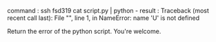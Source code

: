 command : ssh fsd319 cat script.py | python -
result : 
Traceback (most recent call last):
  File "<stdin>", line 1, in <module>
NameError: name 'U' is not defined

Return the error of the python script. You're welcome.
